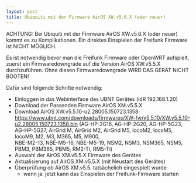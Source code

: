 ```yaml
---
layout: post
title: Ubiquiti mit der Firmware AirOS XW.v5.6.X (oder neuer)
---
```


ACHTUNG: Bei Ubiquiti mit der Firmware AirOS XW.v5.6.X (oder neuer) kommt es zu Komplikationen. Ein direktes Einspielen der Freifunk Firmware ist NICHT MÖGLICH.

Es ist notwendig bevor man die Freifunk Firmware oder OpenWRT aufspielt, zuerst ein Firmwaredowngrade auf die Version AirOS XW.v5.5.X durchzuführen. Ohne diesen Firmwaredowngrade WIRD DAS GERÄT NICHT BOOTEN!

Dafür sind folgende Schritte notwendig:

- Einloggen in das Webinterface des UBNT Gerätes (idR 192.168.1.20)
- Download der Passenden Firmware AirOS XM.v5.5.X
- Download AirOS XW.v5.5.10-u2.28005.150723.1358: https://www.ubnt.com/downloads/firmwares/XW-fw/v5.5.10/XW.v5.5.10-u2.28005.150723.1358.bin
  (AG-HP-2G16, AG-HP-2G20, AG-HP-5G23, AG-HP-5G27, AirGrid M, AirGrid M2, AirGrid M5, locoM2, locoM5, locoM9, M2, M3, M365, M5, M900,   
  NBE-M2-13, NBE-M5-16, NBE-M5-19, NSM2, NSM3, NSM365, NSM5, PBM3, PBM365, PBM5, RM2-Ti, RM5-Ti)
- Auswahl der AirOS XM.v5.5.X Firmware des Gerätes
- Aktualisierung auf AirOS XM.v5.5.X (mit Neustart des Gerätes)
- Überprüfung ob AirOS XM.v5.5. tatsächelich eingespielt wurde
    - wenn ja: jetzt kann das Einspielen der Freifunk-Firmware starten

